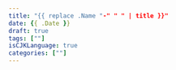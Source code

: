 ```yaml
---
title: "{{ replace .Name "-" " " | title }}"
date: {{ .Date }}
draft: true
tags: [""]
isCJKLanguage: true
categories: [""]
---
```


